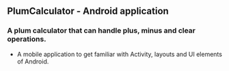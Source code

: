 ## PlumCalculator - Android application

### A plum calculator that can handle plus, minus and clear operations.

- A mobile application to get familiar with Activity, layouts and UI elements of Android.

